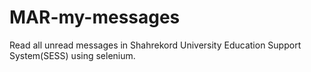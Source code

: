 # MAR-my-messages
Read all unread messages in Shahrekord University Education Support System(SESS) using selenium.
